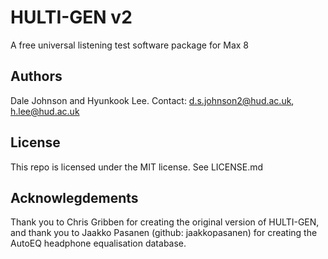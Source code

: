 # HULTI-GEN v2
A free universal listening test software package for Max 8

## Authors
Dale Johnson and Hyunkook Lee.
Contact: d.s.johnson2@hud.ac.uk, h.lee@hud.ac.uk

## License
This repo is licensed under the MIT license.
See LICENSE.md

## Acknowlegdements
Thank you to Chris Gribben for creating the original version of HULTI-GEN, and thank you to Jaakko Pasanen (github: jaakkopasanen) for creating the AutoEQ headphone equalisation database.
